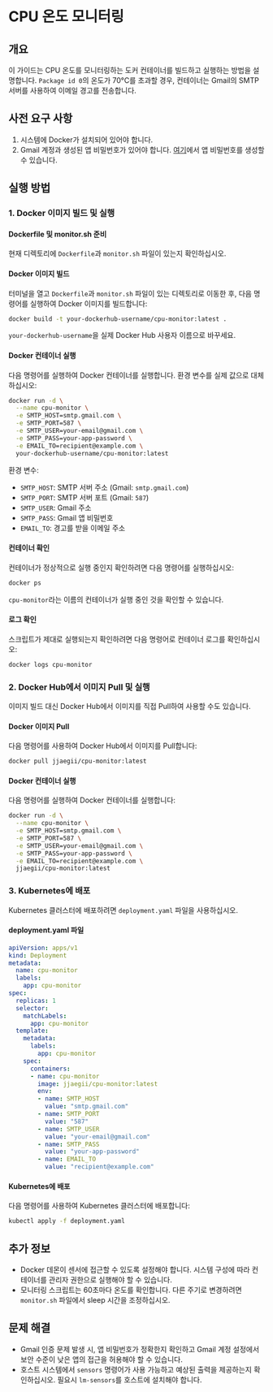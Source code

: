 # CPU 온도 모니터링

## 개요

이 가이드는 CPU 온도를 모니터링하는 도커 컨테이너를 빌드하고 실행하는 방법을 설명합니다. `Package id 0`의 온도가 70°C를 초과할 경우, 컨테이너는 Gmail의 SMTP 서버를 사용하여 이메일 경고를 전송합니다.

## 사전 요구 사항

1. 시스템에 Docker가 설치되어 있어야 합니다.
2. Gmail 계정과 생성된 앱 비밀번호가 있어야 합니다. [여기](https://myaccount.google.com/security)에서 앱 비밀번호를 생성할 수 있습니다.

## 실행 방법

### 1. Docker 이미지 빌드 및 실행

#### Dockerfile 및 monitor.sh 준비

현재 디렉토리에 `Dockerfile`과 `monitor.sh` 파일이 있는지 확인하십시오.

#### Docker 이미지 빌드

터미널을 열고 `Dockerfile`과 `monitor.sh` 파일이 있는 디렉토리로 이동한 후, 다음 명령어를 실행하여 Docker 이미지를 빌드합니다:

```sh
docker build -t your-dockerhub-username/cpu-monitor:latest .
```

`your-dockerhub-username`을 실제 Docker Hub 사용자 이름으로 바꾸세요.

#### Docker 컨테이너 실행

다음 명령어를 실행하여 Docker 컨테이너를 실행합니다. 환경 변수를 실제 값으로 대체하십시오:

```sh
docker run -d \
  --name cpu-monitor \
  -e SMTP_HOST=smtp.gmail.com \
  -e SMTP_PORT=587 \
  -e SMTP_USER=your-email@gmail.com \
  -e SMTP_PASS=your-app-password \
  -e EMAIL_TO=recipient@example.com \
  your-dockerhub-username/cpu-monitor:latest
```

환경 변수:
- `SMTP_HOST`: SMTP 서버 주소 (Gmail: `smtp.gmail.com`)
- `SMTP_PORT`: SMTP 서버 포트 (Gmail: `587`)
- `SMTP_USER`: Gmail 주소
- `SMTP_PASS`: Gmail 앱 비밀번호
- `EMAIL_TO`: 경고를 받을 이메일 주소

#### 컨테이너 확인

컨테이너가 정상적으로 실행 중인지 확인하려면 다음 명령어를 실행하십시오:

```sh
docker ps
```

`cpu-monitor`라는 이름의 컨테이너가 실행 중인 것을 확인할 수 있습니다.

#### 로그 확인

스크립트가 제대로 실행되는지 확인하려면 다음 명령어로 컨테이너 로그를 확인하십시오:

```sh
docker logs cpu-monitor
```

### 2. Docker Hub에서 이미지 Pull 및 실행

이미지 빌드 대신 Docker Hub에서 이미지를 직접 Pull하여 사용할 수도 있습니다.

#### Docker 이미지 Pull

다음 명령어를 사용하여 Docker Hub에서 이미지를 Pull합니다:

```sh
docker pull jjaegii/cpu-monitor:latest
```

#### Docker 컨테이너 실행

다음 명령어를 실행하여 Docker 컨테이너를 실행합니다:

```sh
docker run -d \
  --name cpu-monitor \
  -e SMTP_HOST=smtp.gmail.com \
  -e SMTP_PORT=587 \
  -e SMTP_USER=your-email@gmail.com \
  -e SMTP_PASS=your-app-password \
  -e EMAIL_TO=recipient@example.com \
  jjaegii/cpu-monitor:latest
```

### 3. Kubernetes에 배포

Kubernetes 클러스터에 배포하려면 `deployment.yaml` 파일을 사용하십시오.

#### deployment.yaml 파일

```yaml
apiVersion: apps/v1
kind: Deployment
metadata:
  name: cpu-monitor
  labels:
    app: cpu-monitor
spec:
  replicas: 1
  selector:
    matchLabels:
      app: cpu-monitor
  template:
    metadata:
      labels:
        app: cpu-monitor
    spec:
      containers:
      - name: cpu-monitor
        image: jjaegii/cpu-monitor:latest
        env:
        - name: SMTP_HOST
          value: "smtp.gmail.com"
        - name: SMTP_PORT
          value: "587"
        - name: SMTP_USER
          value: "your-email@gmail.com"
        - name: SMTP_PASS
          value: "your-app-password"
        - name: EMAIL_TO
          value: "recipient@example.com"
```

#### Kubernetes에 배포

다음 명령어를 사용하여 Kubernetes 클러스터에 배포합니다:

```sh
kubectl apply -f deployment.yaml
```

## 추가 정보

- Docker 데몬이 센서에 접근할 수 있도록 설정해야 합니다. 시스템 구성에 따라 컨테이너를 관리자 권한으로 실행해야 할 수 있습니다.
- 모니터링 스크립트는 60초마다 온도를 확인합니다. 다른 주기로 변경하려면 `monitor.sh` 파일에서 sleep 시간을 조정하십시오.

## 문제 해결

- Gmail 인증 문제 발생 시, 앱 비밀번호가 정확한지 확인하고 Gmail 계정 설정에서 보안 수준이 낮은 앱의 접근을 허용해야 할 수 있습니다.
- 호스트 시스템에서 `sensors` 명령어가 사용 가능하고 예상된 출력을 제공하는지 확인하십시오. 필요시 `lm-sensors`를 호스트에 설치해야 합니다.

